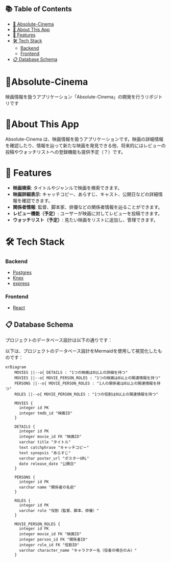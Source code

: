 ## 📚 Table of Contents

- [🎥 Absolute-Cinema](#-absolute-cinema)
- [📖 About This App](#-about-this-app)
- [🚀 Features](#-features)
- [🛠 Tech Stack](#-tech-stack)
  - [Backend](#backend)
  - [Frontend](#frontend)
- [📋 Database Schema](#-database-schema)


# 🎥Absolute-Cinema
映画情報を扱うアプリケーション「Absolute-Cinema」の開発を行うリポジトリです

# 📖About This App
Absolute-Cinema は、映画情報を扱うアプリケーションです。映画の詳細情報を確認したり、情報を辿って新たな映画を発見できる他、将来的にはレビューの投稿やウォッチリストへの登録機能も提供予定（？）です。

# 🚀 Features
- **映画検索**: タイトルやジャンルで映画を検索できます。
- **映画詳細表示**: キャッチコピー、あらすじ、キャスト、公開日などの詳細情報を確認できます。
- **関係者情報**: 監督、脚本家、俳優などの関係者情報を辿ることができます。
- **レビュー機能（予定）**: ユーザーが映画に対してレビューを投稿できます。
- **ウォッチリスト（予定）**: 見たい映画をリストに追加し、管理できます。

# 🛠 Tech Stack
### Backend
- [Postgres](https://www.postgresql.org/)
- [Knex](https://github.com/knex/knex)
- [express](https://github.com/expressjs/express)

### Frontend
- [React](https://github.com/facebook/react)

## 📋 Database Schema

プロジェクトのデータベース設計は以下の通りです：

以下は、プロジェクトのデータベース設計をMermaidを使用して視覚化したものです：

```mermaid
erDiagram
    MOVIES ||--o{ DETAILS : "1つの映画は0以上の詳細を持つ"
    MOVIES ||--o{ MOVIE_PERSON_ROLES : "1つの映画は0以上の関連情報を持つ"
    PERSONS ||--o{ MOVIE_PERSON_ROLES : "1人の関係者は0以上の関連情報を持つ"
    ROLES ||--o{ MOVIE_PERSON_ROLES : "1つの役割は0以上の関連情報を持つ"

    MOVIES {
      integer id PK
      integer tmdb_id "映画ID"
    }

    DETAILS {
      integer id PK
      integer movie_id FK "映画ID"
      varchar title "タイトル"
      text catchphrase "キャッチコピー"
      text synopsis "あらすじ"
      varchar poster_url "ポスターURL"
      date release_date "公開日"
    }

    PERSONS {
      integer id PK
      varchar name "関係者の名前"
    }

    ROLES {
      integer id PK
      varchar role "役割（監督、脚本、俳優）"
    }

    MOVIE_PERSON_ROLES {
      integer id PK
      integer movie_id FK "映画ID"
      integer person_id FK "関係者ID"
      integer role_id FK "役割ID"
      varchar character_name "キャラクター名（役者の場合のみ）"
    }
